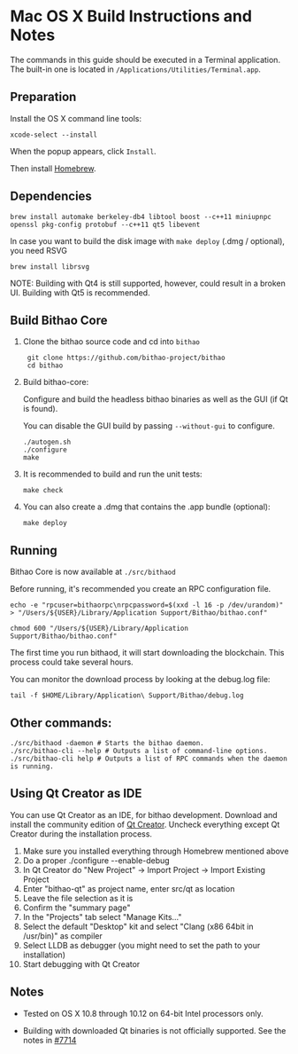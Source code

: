 Mac OS X Build Instructions and Notes
====================================
The commands in this guide should be executed in a Terminal application.
The built-in one is located in `/Applications/Utilities/Terminal.app`.

Preparation
-----------
Install the OS X command line tools:

`xcode-select --install`

When the popup appears, click `Install`.

Then install [Homebrew](http://brew.sh).

Dependencies
----------------------

    brew install automake berkeley-db4 libtool boost --c++11 miniupnpc openssl pkg-config protobuf --c++11 qt5 libevent

In case you want to build the disk image with `make deploy` (.dmg / optional), you need RSVG

    brew install librsvg

NOTE: Building with Qt4 is still supported, however, could result in a broken UI. Building with Qt5 is recommended.

Build Bithao Core
------------------------

1. Clone the bithao source code and cd into `bithao`

        git clone https://github.com/bithao-project/bithao
        cd bithao

2.  Build bithao-core:

    Configure and build the headless bithao binaries as well as the GUI (if Qt is found).

    You can disable the GUI build by passing `--without-gui` to configure.

        ./autogen.sh
        ./configure
        make

3.  It is recommended to build and run the unit tests:

        make check

4.  You can also create a .dmg that contains the .app bundle (optional):

        make deploy

Running
-------

Bithao Core is now available at `./src/bithaod`

Before running, it's recommended you create an RPC configuration file.

    echo -e "rpcuser=bithaorpc\nrpcpassword=$(xxd -l 16 -p /dev/urandom)" > "/Users/${USER}/Library/Application Support/Bithao/bithao.conf"

    chmod 600 "/Users/${USER}/Library/Application Support/Bithao/bithao.conf"

The first time you run bithaod, it will start downloading the blockchain. This process could take several hours.

You can monitor the download process by looking at the debug.log file:

    tail -f $HOME/Library/Application\ Support/Bithao/debug.log

Other commands:
-------

    ./src/bithaod -daemon # Starts the bithao daemon.
    ./src/bithao-cli --help # Outputs a list of command-line options.
    ./src/bithao-cli help # Outputs a list of RPC commands when the daemon is running.

Using Qt Creator as IDE
------------------------
You can use Qt Creator as an IDE, for bithao development.
Download and install the community edition of [Qt Creator](https://www.qt.io/download/).
Uncheck everything except Qt Creator during the installation process.

1. Make sure you installed everything through Homebrew mentioned above
2. Do a proper ./configure --enable-debug
3. In Qt Creator do "New Project" -> Import Project -> Import Existing Project
4. Enter "bithao-qt" as project name, enter src/qt as location
5. Leave the file selection as it is
6. Confirm the "summary page"
7. In the "Projects" tab select "Manage Kits..."
8. Select the default "Desktop" kit and select "Clang (x86 64bit in /usr/bin)" as compiler
9. Select LLDB as debugger (you might need to set the path to your installation)
10. Start debugging with Qt Creator

Notes
-----

* Tested on OS X 10.8 through 10.12 on 64-bit Intel processors only.

* Building with downloaded Qt binaries is not officially supported. See the notes in [#7714](https://github.com/bitcoin/bitcoin/issues/7714)

